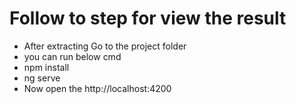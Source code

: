 # Follow to step for view the result
* After extracting Go to the project folder
* you can run below cmd
* npm install
* ng serve
* Now open the http://localhost:4200
